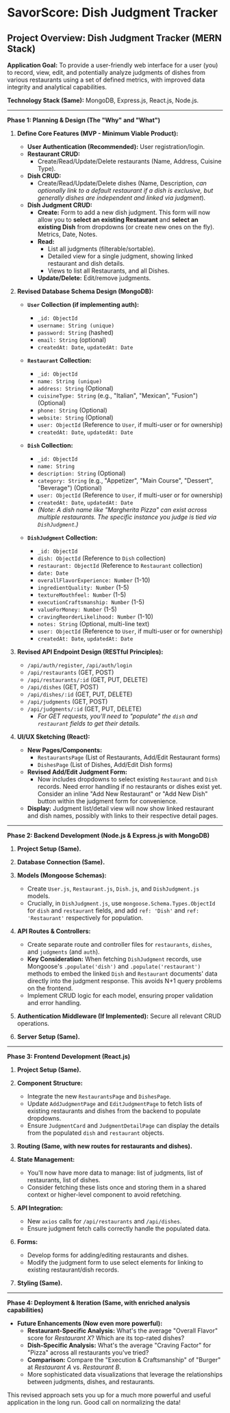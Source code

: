 # SavorScore: Dish Judgment Tracker

## Project Overview: Dish Judgment Tracker (MERN Stack)

**Application Goal:** To provide a user-friendly web interface for a user (you) to record, view, edit, and potentially analyze judgments of dishes from various restaurants using a set of defined metrics, with improved data integrity and analytical capabilities.

**Technology Stack (Same):** MongoDB, Express.js, React.js, Node.js.

---

**Phase 1: Planning & Design (The "Why" and "What")**

1.  **Define Core Features (MVP - Minimum Viable Product):**

    - **User Authentication (Recommended):** User registration/login.
    - **Restaurant CRUD:**
      - Create/Read/Update/Delete restaurants (Name, Address, Cuisine Type).
    - **Dish CRUD:**
      - Create/Read/Update/Delete dishes (Name, Description, _can optionally link to a default restaurant if a dish is exclusive, but generally dishes are independent and linked via judgment_).
    - **Dish Judgment CRUD:**
      - **Create:** Form to add a new dish judgment. This form will now allow you to **select an existing Restaurant** and **select an existing Dish** from dropdowns (or create new ones on the fly). Metrics, Date, Notes.
      - **Read:**
        - List all judgments (filterable/sortable).
        - Detailed view for a single judgment, showing linked restaurant and dish details.
        - Views to list all Restaurants, and all Dishes.
      - **Update/Delete:** Edit/remove judgments.

2.  **Revised Database Schema Design (MongoDB):**

    - **`User` Collection (if implementing auth):**

      - `_id: ObjectId`
      - `username: String (unique)`
      - `password: String` (hashed)
      - `email: String` (optional)
      - `createdAt: Date`, `updatedAt: Date`

    - **`Restaurant` Collection:**

      - `_id: ObjectId`
      - `name: String (unique)`
      - `address: String` (Optional)
      - `cuisineType: String` (e.g., "Italian", "Mexican", "Fusion") (Optional)
      - `phone: String` (Optional)
      - `website: String` (Optional)
      - `user: ObjectId` (Reference to `User`, if multi-user or for ownership)
      - `createdAt: Date`, `updatedAt: Date`

    - **`Dish` Collection:**

      - `_id: ObjectId`
      - `name: String`
      - `description: String` (Optional)
      - `category: String` (e.g., "Appetizer", "Main Course", "Dessert", "Beverage") (Optional)
      - `user: ObjectId` (Reference to `User`, if multi-user or for ownership)
      - `createdAt: Date`, `updatedAt: Date`
      - _(Note: A dish name like "Margherita Pizza" can exist across multiple restaurants. The specific instance you judge is tied via `DishJudgment`.)_

    - **`DishJudgment` Collection:**
      - `_id: ObjectId`
      - `dish: ObjectId` (Reference to `Dish` collection)
      - `restaurant: ObjectId` (Reference to `Restaurant` collection)
      - `date: Date`
      - `overallFlavorExperience: Number` (1-10)
      - `ingredientQuality: Number` (1-5)
      - `textureMouthfeel: Number` (1-5)
      - `executionCraftsmanship: Number` (1-5)
      - `valueForMoney: Number` (1-5)
      - `cravingReorderLikelihood: Number` (1-10)
      - `notes: String` (Optional, multi-line text)
      - `user: ObjectId` (Reference to `User`, if multi-user or for ownership)
      - `createdAt: Date`, `updatedAt: Date`

3.  **Revised API Endpoint Design (RESTful Principles):**

    - `/api/auth/register`, `/api/auth/login`
    - `/api/restaurants` (GET, POST)
    - `/api/restaurants/:id` (GET, PUT, DELETE)
    - `/api/dishes` (GET, POST)
    - `/api/dishes/:id` (GET, PUT, DELETE)
    - `/api/judgments` (GET, POST)
    - `/api/judgments/:id` (GET, PUT, DELETE)
      - _For GET requests, you'll need to "populate" the `dish` and `restaurant` fields to get their details._

4.  **UI/UX Sketching (React):**

    - **New Pages/Components:**
      - `RestaurantsPage` (List of Restaurants, Add/Edit Restaurant forms)
      - `DishesPage` (List of Dishes, Add/Edit Dish forms)
    - **Revised Add/Edit Judgment Form:**
      - Now includes dropdowns to select existing `Restaurant` and `Dish` records. Need error handling if no restaurants or dishes exist yet. Consider an inline "Add New Restaurant" or "Add New Dish" button within the judgment form for convenience.
    - **Display:** Judgment list/detail view will now show linked restaurant and dish names, possibly with links to their respective detail pages.

---

**Phase 2: Backend Development (Node.js & Express.js with MongoDB)**

1.  **Project Setup (Same).**
2.  **Database Connection (Same).**
3.  **Models (Mongoose Schemas):**

    - Create `User.js`, `Restaurant.js`, `Dish.js`, and `DishJudgment.js` models.
    - Crucially, in `DishJudgment.js`, use `mongoose.Schema.Types.ObjectId` for `dish` and `restaurant` fields, and add `ref: 'Dish'` and `ref: 'Restaurant'` respectively for population.

4.  **API Routes & Controllers:**

    - Create separate route and controller files for `restaurants`, `dishes`, and `judgments` (and `auth`).
    - **Key Consideration:** When fetching `DishJudgment` records, use Mongoose's `.populate('dish')` and `.populate('restaurant')` methods to embed the linked `Dish` and `Restaurant` documents' data directly into the judgment response. This avoids N+1 query problems on the frontend.
    - Implement CRUD logic for each model, ensuring proper validation and error handling.

5.  **Authentication Middleware (If Implemented):** Secure all relevant CRUD operations.

6.  **Server Setup (Same).**

---

**Phase 3: Frontend Development (React.js)**

1.  **Project Setup (Same).**
2.  **Component Structure:**

    - Integrate the new `RestaurantsPage` and `DishesPage`.
    - Update `AddJudgmentPage` and `EditJudgmentPage` to fetch lists of existing restaurants and dishes from the backend to populate dropdowns.
    - Ensure `JudgmentCard` and `JudgmentDetailPage` can display the details from the populated `dish` and `restaurant` objects.

3.  **Routing (Same, with new routes for restaurants and dishes).**

4.  **State Management:**

    - You'll now have more data to manage: list of judgments, list of restaurants, list of dishes.
    - Consider fetching these lists once and storing them in a shared context or higher-level component to avoid refetching.

5.  **API Integration:**

    - New `axios` calls for `/api/restaurants` and `/api/dishes`.
    - Ensure judgment fetch calls correctly handle the populated data.

6.  **Forms:**

    - Develop forms for adding/editing restaurants and dishes.
    - Modify the judgment form to use select elements for linking to existing restaurant/dish records.

7.  **Styling (Same).**

---

**Phase 4: Deployment & Iteration (Same, with enriched analysis capabilities)**

- **Future Enhancements (Now even more powerful):**
  - **Restaurant-Specific Analysis:** What's the average "Overall Flavor" score for _Restaurant X_? Which are its top-rated dishes?
  - **Dish-Specific Analysis:** What's the average "Craving Factor" for "Pizza" across all restaurants you've tried?
  - **Comparison:** Compare the "Execution & Craftsmanship" of "Burger" at _Restaurant A_ vs. _Restaurant B_.
  - More sophisticated data visualizations that leverage the relationships between judgments, dishes, and restaurants.

This revised approach sets you up for a much more powerful and useful application in the long run. Good call on normalizing the data!
